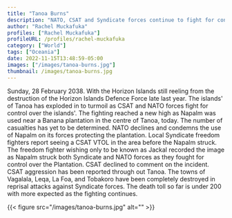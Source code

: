 ```yaml
---
title: "Tanoa Burns"
description: "NATO, CSAT and Syndicate forces continue to fight for control over Tanoa"
author: "Rachel Muckafuka"
profiles: ["Rachel Muckafuka"]
profileURL: /profiles/rachel-muckafuka
category: ["World"]
tags: ["Oceania"]
date: 2022-11-15T13:48:59-05:00
images: ["/images/tanoa-burns.jpg"]
thumbnail: /images/tanoa-burns.jpg
---
```


Sunday, 28 February 2038. With the Horizon Islands still reeling from the destruction of the Horizon Islands Defence Force late last year. The islands' of Tanoa has exploded in to turmoil as CSAT and NATO forces fight for control over the islands'. The fighting reached a new high as Napalm was used near a Banana plantation in the centre of Tanoa, today. The number of casualties has yet to be determined. NATO declines and condemns the use of Napalm on its forces protecting the plantation. Local Syndicate freedom fighters report seeing a CSAT VTOL in the area before the Napalm struck. The freedom fighter wishing only to be known as Jackal recorded the image as Napalm struck both Syndicate and NATO forces as they fought for control over the Plantation. CSAT declined to comment on the incident. CSAT aggression has been reported through out Tanoa. The towns of Vagalala, Leqa, La Foa, and Tobakoro have been completely destroyed in reprisal attacks against Syndicate forces. The death toll so far is under 200 with more expected as the fighting continues.

{{< figure src="/images/tanoa-burns.jpg" alt="" >}}
